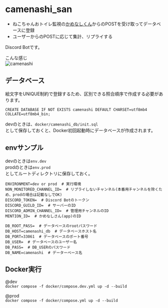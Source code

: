 # camenashi_san
- ねこちゃんおトイレ監視の[かめなしくん](https://github.com/showgayaki/camenashi_kun)からのPOSTを受け取ってデータベースに登録
- ユーザーからのPOSTに応じて集計、リプライする

Discord Botです。  

こんな感じ  
![camenashi](https://github.com/user-attachments/assets/14c953bc-9c15-49ff-838c-045da8f5e427)

## データベース
絵文字をUNIQUE制約で登録するため、区別できる照合順序で作成する必要があります。  
```
CREATE DATABASE IF NOT EXISTS camenashi DEFAULT CHARSET=utf8mb4 COLLATE=utf8mb4_bin;
```
devのときは、`docker/camenashi_db/init.sql`  
として保存しておくと、Docker初回起動時にデータベースが作成されます。

## envサンプル
devのときは`env.dev`  
prodのときは`env.prod`  
としてルートディレクトリに保存しておく。  
```
ENVIRONMENT=dev or prod  # 実行環境
NON_MONITORED_CHANNEL_ID=  # リプライしないチャンネル(本番用チャンネルを除くため、prodの場合は記載なしでOK)
DISCORD_TOKEN=  # Discord Botのトークン
DISCORD_GUILD_ID=  # サーバーのID
DISCORD_ADMIN_CHANNEL_ID=  # 管理用チャンネルのID
MENTION_ID=  # かめなしさん(app)のID

DB_ROOT_PASS=  # データベースのrootパスワード
DB_HOST=camenashi_db  # データベースホスト名
DB_PORT=33061  # データベースのポート番号
DB_USER=  # データベースのユーザー名
DB_PASS=  # DB_USERのパスワード
DB_NAME=camenashi  # データーベース名
```

## Docker実行
@dev  
`docker compose -f docker/compose.dev.yml up -d --build`

@prod  
`docker compose -f docker/compose.yml up -d --build`  
